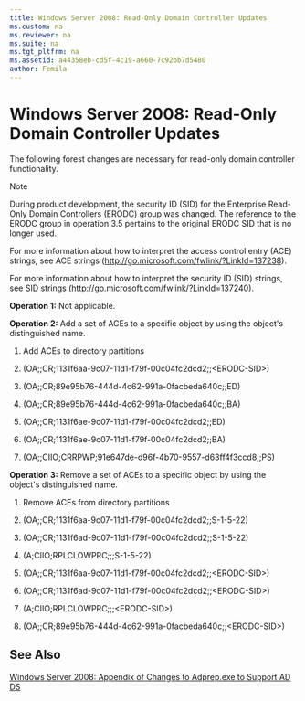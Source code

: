 ```yaml
---
title: Windows Server 2008: Read-Only Domain Controller Updates
ms.custom: na
ms.reviewer: na
ms.suite: na
ms.tgt_pltfrm: na
ms.assetid: a44358eb-cd5f-4c19-a660-7c92bb7d5480
author: Femila
---
```

# Windows Server 2008: Read-Only Domain Controller Updates
  The following forest changes are necessary for read\-only domain controller functionality.  
  
> [!NOTE]  
>  During product development, the security ID \(SID\) for the Enterprise Read\-Only Domain Controllers \(ERODC\) group was changed. The reference to the ERODC group in operation 3.5 pertains to the original ERODC SID that is no longer used.  
  
 For more information about how to interpret the access control entry \(ACE\) strings, see ACE strings \([http:\/\/go.microsoft.com\/fwlink\/?LinkId\=137238](http://go.microsoft.com/fwlink/?LinkId=137238)\).  
  
 For more information about how to interpret the security ID \(SID\) strings, see SID strings \([http:\/\/go.microsoft.com\/fwlink\/?LinkId\=137240](http://go.microsoft.com/fwlink/?LinkId=137240)\).  
  
 **Operation 1:** Not applicable.  
  
 **Operation 2:** Add a set of ACEs to a specific object by using the object's distinguished name.  
  
1.  Add ACEs to directory partitions  
  
2.  \(OA;;CR;1131f6aa\-9c07\-11d1\-f79f\-00c04fc2dcd2;;\<ERODC\-SID\>\)  
  
3.  \(OA;;CR;89e95b76\-444d\-4c62\-991a\-0facbeda640c;;ED\)  
  
4.  \(OA;;CR;89e95b76\-444d\-4c62\-991a\-0facbeda640c;;BA\)  
  
5.  \(OA;;CR;1131f6ae\-9c07\-11d1\-f79f\-00c04fc2dcd2;;ED\)  
  
6.  \(OA;;CR;1131f6ae\-9c07\-11d1\-f79f\-00c04fc2dcd2;;BA\)  
  
7.  \(OA;;CIIO;CRRPWP;91e647de\-d96f\-4b70\-9557\-d63ff4f3ccd8;;PS\)  
  
 **Operation 3:** Remove a set of ACEs to a specific object by using the object's distinguished name.  
  
1.  Remove ACEs from directory partitions  
  
2.  \(OA;;CR;1131f6aa\-9c07\-11d1\-f79f\-00c04fc2dcd2;;S\-1\-5\-22\)  
  
3.  \(OA;;CR;1131f6ad\-9c07\-11d1\-f79f\-00c04fc2dcd2;;S\-1\-5\-22\)  
  
4.  \(A;CIIO;RPLCLOWPRC;;;S\-1\-5\-22\)  
  
5.  \(OA;;CR;1131f6aa\-9c07\-11d1\-f79f\-00c04fc2dcd2;;\<ERODC\-SID\>\)  
  
6.  \(OA;;CR;1131f6ad\-9c07\-11d1\-f79f\-00c04fc2dcd2;;\<ERODC\-SID\>\)  
  
7.  \(A;CIIO;RPLCLOWPRC;;;\<ERODC\-SID\>\)  
  
8.  \(OA;;CR;89e95b76\-444d\-4c62\-991a\-0facbeda640c;;\<ERODC\-SID\>\)  
  
## See Also  
 [Windows Server 2008: Appendix of Changes to Adprep.exe to Support AD DS](../Topic/Windows-Server-2008--Appendix-of-Changes-to-Adprep.exe-to-Support-AD-DS.md)  
  
  